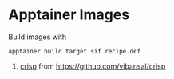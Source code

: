 # Apptainer Images

Build images with 

```
apptainer build target.sif recipe.def
```


1. [crisp](https://github.com/lpotgieter/apptainer_images/blob/main/crisp.def) from https://github.com/vibansal/crisp
